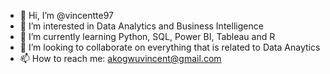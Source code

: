 - 👋 Hi, I’m @vincentte97
- 👀 I’m interested in Data Analytics and Business Intelligence
- 🌱 I’m currently learning Python, SQL, Power BI, Tableau and R
- 💞️ I’m looking to collaborate on everything that is related to Data Anaytics
- 📫 How to reach me: akogwuvincent@gmail.com

<!---
vincentte97/vincentte97 is a ✨ special ✨ repository because its `README.md` (this file) appears on your GitHub profile.
You can click the Preview link to take a look at your changes.
--->
